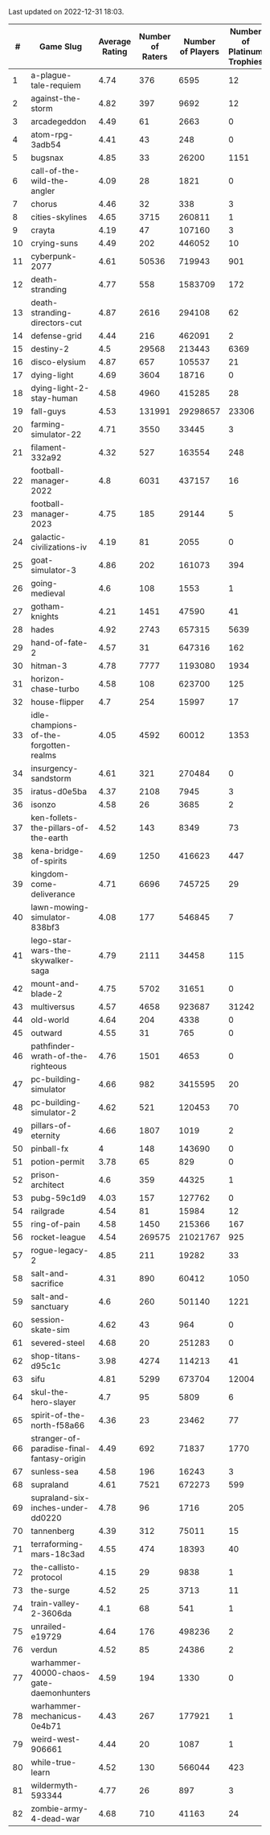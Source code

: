 Last updated on 2022-12-31 18:03.


|#|Game Slug|Average Rating|Number of Raters|Number of Players|Number of Platinum Trophies|Max Rarity (%)|
|---|---|---|---|---|---|---|
|1|a-plague-tale-requiem|4.74|376|6595|12|91|
|2|against-the-storm|4.82|397|9692|12|35|
|3|arcadegeddon|4.49|61|2663|0|91|
|4|atom-rpg-3adb54|4.41|43|248|0|97|
|5|bugsnax|4.85|33|26200|1151|97|
|6|call-of-the-wild-the-angler|4.09|28|1821|0|54|
|7|chorus|4.46|32|338|3|86|
|8|cities-skylines|4.65|3715|260811|1|72|
|9|crayta|4.19|47|107160|3|23|
|10|crying-suns|4.49|202|446052|10|65|
|11|cyberpunk-2077|4.61|50536|719943|901|64|
|12|death-stranding|4.77|558|1583709|172|91|
|13|death-stranding-directors-cut|4.87|2616|294108|62|89|
|14|defense-grid|4.44|216|462091|2|80|
|15|destiny-2|4.5|29568|213443|6369|94|
|16|disco-elysium|4.87|657|105537|21|28|
|17|dying-light|4.69|3604|18716|0|95|
|18|dying-light-2-stay-human|4.58|4960|415285|28|5|
|19|fall-guys|4.53|131991|29298657|23306|8|
|20|farming-simulator-22|4.71|3550|33445|3|78|
|21|filament-332a92|4.32|527|163554|248|93|
|22|football-manager-2022|4.8|6031|437157|16|49|
|23|football-manager-2023|4.75|185|29144|5|79|
|24|galactic-civilizations-iv|4.19|81|2055|0|80|
|25|goat-simulator-3|4.86|202|161073|394|91|
|26|going-medieval|4.6|108|1553|1|67|
|27|gotham-knights|4.21|1451|47590|41|22|
|28|hades|4.92|2743|657315|5639|89|
|29|hand-of-fate-2|4.57|31|647316|162|72|
|30|hitman-3|4.78|7777|1193080|1934|47|
|31|horizon-chase-turbo|4.58|108|623700|125|88|
|32|house-flipper|4.7|254|15997|17|94|
|33|idle-champions-of-the-forgotten-realms|4.05|4592|60012|1353|16|
|34|insurgency-sandstorm|4.61|321|270484|0|6|
|35|iratus-d0e5ba|4.37|2108|7945|3|85|
|36|isonzo|4.58|26|3685|2|58|
|37|ken-follets-the-pillars-of-the-earth|4.52|143|8349|73|46|
|38|kena-bridge-of-spirits|4.69|1250|416623|447|94|
|39|kingdom-come-deliverance|4.71|6696|745725|29|30|
|40|lawn-mowing-simulator-838bf3|4.08|177|546845|7|86|
|41|lego-star-wars-the-skywalker-saga|4.79|2111|34458|115|97|
|42|mount-and-blade-2|4.75|5702|31651|0|21|
|43|multiversus|4.57|4658|923687|31242|76|
|44|old-world|4.64|204|4338|0|83|
|45|outward|4.55|31|765|0|72|
|46|pathfinder-wrath-of-the-righteous|4.76|1501|4653|0|47|
|47|pc-building-simulator|4.66|982|3415595|20|48|
|48|pc-building-simulator-2|4.62|521|120453|70|74|
|49|pillars-of-eternity|4.66|1807|1019|2|80|
|50|pinball-fx|4|148|143690|0|85|
|51|potion-permit|3.78|65|829|0|98|
|52|prison-architect|4.6|359|44325|1|31|
|53|pubg-59c1d9|4.03|157|127762|0|73|
|54|railgrade|4.54|81|15984|12|98|
|55|ring-of-pain|4.58|1450|215366|167|96|
|56|rocket-league|4.54|269575|21021767|925|77|
|57|rogue-legacy-2|4.85|211|19282|33|2|
|58|salt-and-sacrifice|4.31|890|60412|1050|91|
|59|salt-and-sanctuary|4.6|260|501140|1221|83|
|60|session-skate-sim|4.62|43|964|0|25|
|61|severed-steel|4.68|20|251283|0|0.1|
|62|shop-titans-d95c1c|3.98|4274|114213|41|97|
|63|sifu|4.81|5299|673704|12004|96|
|64|skul-the-hero-slayer|4.7|95|5809|6|96|
|65|spirit-of-the-north-f58a66|4.36|23|23462|77|64|
|66|stranger-of-paradise-final-fantasy-origin|4.49|692|71837|1770|98|
|67|sunless-sea|4.58|196|16243|3|36|
|68|supraland|4.61|7521|672273|599|99|
|69|supraland-six-inches-under-dd0220|4.78|96|1716|205|99|
|70|tannenberg|4.39|312|75011|15|88|
|71|terraforming-mars-18c3ad|4.55|474|18393|40|47|
|72|the-callisto-protocol|4.15|29|9838|1|93|
|73|the-surge|4.52|25|3713|11|94|
|74|train-valley-2-3606da|4.1|68|541|1|89|
|75|unrailed-e19729|4.64|176|498236|2|7|
|76|verdun|4.52|85|24386|2|75|
|77|warhammer-40000-chaos-gate-daemonhunters|4.59|194|1330|0|71|
|78|warhammer-mechanicus-0e4b71|4.43|267|177921|1|24|
|79|weird-west-906661|4.44|20|1087|1|84|
|80|while-true-learn|4.52|130|566044|423|93|
|81|wildermyth-593344|4.77|26|897|3|13|
|82|zombie-army-4-dead-war|4.68|710|41163|24|67|
